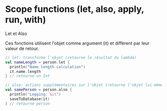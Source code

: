 # Scope functions (let, also, apply, run, with)

Let et Also

Ces fonctions utilisent l'objet comme argument (it) et diffèrent par leur valeur de retour.

```kotlin
// let: transforme l'objet (retourne le résultat du lambda)
val nameLength = person.let {
  println("Name length calculation")
  it.name.length
} // retourne un Int

// also: actions supplémentaires sur l'objet (retourne l'objet lui-même)
val samePerson = person.also {
  println("Logging: $it")
  saveToDatabase(it)
} // retourne person

```
